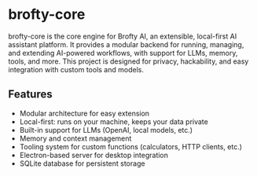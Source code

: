 # brofty-core

brofty-core is the core engine for Brofty AI, an extensible, local-first AI assistant platform. It provides a modular backend for running, managing, and extending AI-powered workflows, with support for LLMs, memory, tools, and more. This project is designed for privacy, hackability, and easy integration with custom tools and models.

## Features

- Modular architecture for easy extension
- Local-first: runs on your machine, keeps your data private
- Built-in support for LLMs (OpenAI, local models, etc.)
- Memory and context management
- Tooling system for custom functions (calculators, HTTP clients, etc.)
- Electron-based server for desktop integration
- SQLite database for persistent storage